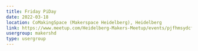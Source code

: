 ```yaml
---
title: Friday PiDay
date: 2022-03-18
location: CoMakingSpace (Makerspace Heidelberg), Heidelberg
link: https://www.meetup.com/Heidelberg-Makers-Meetup/events/pjfhmsydcfbxb/
usergroup: makershd
type: usergroup
---
```

